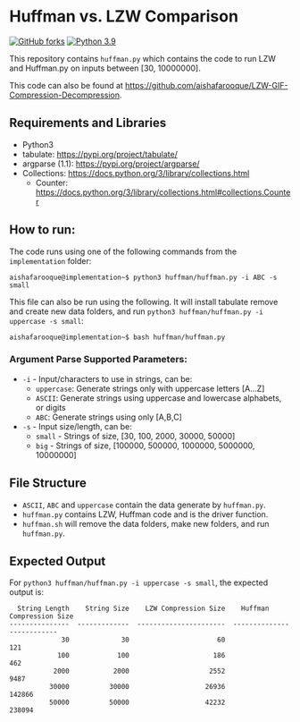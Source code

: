 # Huffman vs. LZW Comparison
[![GitHub forks](https://img.shields.io/github/forks/Naereen/StrapDown.js.svg?style=social&label=Repository&maxAge=2592000)](https://github.com/aishafarooque/LZW-GIF-Compression-Decompression)
[![Python 3.9](https://img.shields.io/badge/python-3.9-blue.svg)](https://www.python.org/downloads/release/python-360/)

This repository contains `huffman.py` which contains the code to run LZW and Huffman.py on inputs between [30, 10000000].

This code can also be found at https://github.com/aishafarooque/LZW-GIF-Compression-Decompression.

## Requirements and Libraries
- Python3
- tabulate: https://pypi.org/project/tabulate/
- argparse (1.1): https://pypi.org/project/argparse/
- Collections: https://docs.python.org/3/library/collections.html
    - Counter: https://docs.python.org/3/library/collections.html#collections.Counter

## How to run:
The code runs using one of the following commands from the `implementation` folder:
```console
aishafarooque@implementation~$ python3 huffman/huffman.py -i ABC -s small
```
This file can also be run using the following. It will install tabulate remove and create new data folders, and run `python3 huffman/huffman.py -i uppercase -s small`:
```console
aishafarooque@implementation~$ bash huffman/huffman.py
```

### Argument Parse Supported Parameters:
- `-i` - Input/characters to use in strings, can be:
    - `uppercase`: Generate strings only with uppercase letters [A...Z]
    - `ASCII`: Generate strings using uppercase and lowercase alphabets, or digits
    - `ABC`: Generate strings using only [A,B,C]
- `-s` - Input size/length, can be:
    - `small` - Strings of size, [30, 100, 2000, 30000, 50000]
    - `big` - Strings of size, [100000, 500000, 1000000, 5000000, 10000000]


## File Structure
- `ASCII`, `ABC` and `uppercase` contain the data generate by `huffman.py`.
- `huffman.py` contains LZW, Huffman code and is the driver function.
- `huffman.sh` will remove the data folders, make new folders, and run `huffman.py`.

## Expected Output
For `python3 huffman/huffman.py -i uppercase -s small`, the expected output is:
```
  String Length    String Size    LZW Compression Size    Huffman Compression Size
---------------  -------------  ----------------------  --------------------------
             30             30                      60                         121
            100            100                     186                         462
           2000           2000                    2552                        9487
          30000          30000                   26936                      142866
          50000          50000                   42232                      238094
```
